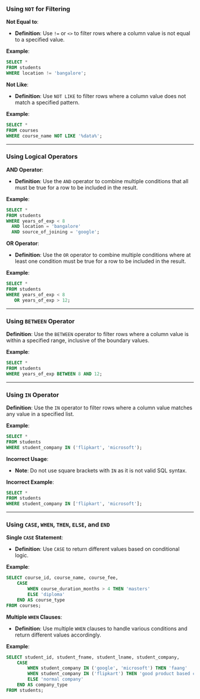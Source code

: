 ### Using `NOT` for Filtering

**Not Equal to**:
- **Definition**: Use `!=` or `<>` to filter rows where a column value is not equal to a specified value.

**Example**:
```sql
SELECT * 
FROM students 
WHERE location != 'bangalore';
```

**Not Like**:
- **Definition**: Use `NOT LIKE` to filter rows where a column value does not match a specified pattern.

**Example**:
```sql
SELECT * 
FROM courses 
WHERE course_name NOT LIKE '%data%';
```

---

### Using Logical Operators

**AND Operator**:
- **Definition**: Use the `AND` operator to combine multiple conditions that all must be true for a row to be included in the result.

**Example**:
```sql
SELECT * 
FROM students 
WHERE years_of_exp < 8 
  AND location = 'bangalore' 
  AND source_of_joining = 'google';
```

**OR Operator**:
- **Definition**: Use the `OR` operator to combine multiple conditions where at least one condition must be true for a row to be included in the result.

**Example**:
```sql
SELECT * 
FROM students 
WHERE years_of_exp < 8 
   OR years_of_exp > 12;
```

---

### Using `BETWEEN` Operator

**Definition**: Use the `BETWEEN` operator to filter rows where a column value is within a specified range, inclusive of the boundary values.

**Example**:
```sql
SELECT * 
FROM students 
WHERE years_of_exp BETWEEN 8 AND 12;
```

---

### Using `IN` Operator

**Definition**: Use the `IN` operator to filter rows where a column value matches any value in a specified list.

**Example**:
```sql
SELECT * 
FROM students 
WHERE student_company IN ('flipkart', 'microsoft');
```

**Incorrect Usage**:
- **Note**: Do not use square brackets with `IN` as it is not valid SQL syntax.

**Incorrect Example**:
```sql
SELECT * 
FROM students 
WHERE student_company IN ['flipkart', 'microsoft'];
```

---

### Using `CASE`, `WHEN`, `THEN`, `ELSE`, and `END`

**Single `CASE` Statement**:
- **Definition**: Use `CASE` to return different values based on conditional logic.

**Example**:
```sql
SELECT course_id, course_name, course_fee,
    CASE
        WHEN course_duration_months > 4 THEN 'masters'
        ELSE 'diploma'
    END AS course_type
FROM courses;
```

**Multiple `WHEN` Clauses**:
- **Definition**: Use multiple `WHEN` clauses to handle various conditions and return different values accordingly.

**Example**:
```sql
SELECT student_id, student_fname, student_lname, student_company,
    CASE
        WHEN student_company IN ('google', 'microsoft') THEN 'faang'
        WHEN student_company IN ('flipkart') THEN 'good product based company'
        ELSE 'normal company'
    END AS company_type
FROM students;
```